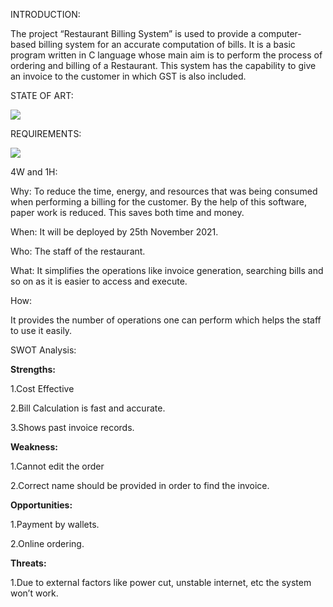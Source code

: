 INTRODUCTION:

The project “Restaurant Billing System” is used to provide a computer-based billing system for an accurate computation of bills. It is a basic program written in C language whose main aim is to perform the process of ordering and billing of a Restaurant. This system has the capability to give an invoice to the customer in which GST is also included.  

STATE OF ART:

![](images/table.png)

REQUIREMENTS:

![](images/table2.png)



4W and 1H:

Why: To reduce the time, energy, and resources that was being consumed when performing a billing for the customer. By the help of this software, paper work is reduced. This saves both time and money.

When: It will be deployed by 25th November 2021.

Who: The staff of the restaurant.

What:  It simplifies the operations like invoice generation, searching bills and so on as it is easier to access and execute.

How:

It provides the number of operations one can perform which helps the staff to use it easily.

SWOT Analysis:

**Strengths:** 

1.Cost Effective

2.Bill Calculation is fast and accurate.

3.Shows past invoice records.

**Weakness:**

1.Cannot edit the order

2.Correct name should be provided in order to find the invoice.

**Opportunities:**

1.Payment by wallets.

2.Online ordering.

**Threats:**

1.Due to external factors like power cut, unstable internet, etc the system won’t work.
